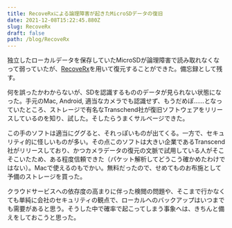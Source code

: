 ```yaml
---
title: RecoveRxによる論理障害が起きたMicroSDデータの復旧
date: 2021-12-08T15:22:45.880Z
slug: RecoveRx
draft: false
path: /blog/RecoveRx
---
```

独立したローカルデータを保存していたMicroSDが論理障害で読み取れなくなって弱っていたが、[RecoveRx](https://jp.transcend-info.com/Support/Software-4)を用いて復元することができた。備忘録として残す。

何を誤ったかわからないが、SDを認識するもののデータが見られない状態になった。手元のMac, Android, 適当なカメラでも認識せず、もうだめぽ……となっていたところ、ストレージで有名なTranschend社が復旧ソフトウェアをリリースしているのを知り、試した。そしたらうまくサルベージできた。

この手のソフトは適当にググると、それっぽいものが出てくる。一方で、セキュリティ的に怪しいものが多い。その点このソフトは大きい企業であるTranscend社がリリースしており、かつカメラデータの復元の文脈で試用している人がそこそこいたため、ある程度信頼できた（パケット解析してどうこう確かめたわけではない）。Macで使えるのもでかい。無料だったので、せめてものお布施として予備のストレージを買った。

クラウドサービスへの依存度の高まりに伴った検閲の問題や、そこまで行かなくても単純に会社のセキュリティの観点で、ローカルへのバックアップはいつまでも需要があると思う。そうした中で確率で起こってしまう事象へは、きちんと備えをしておこうと思った。